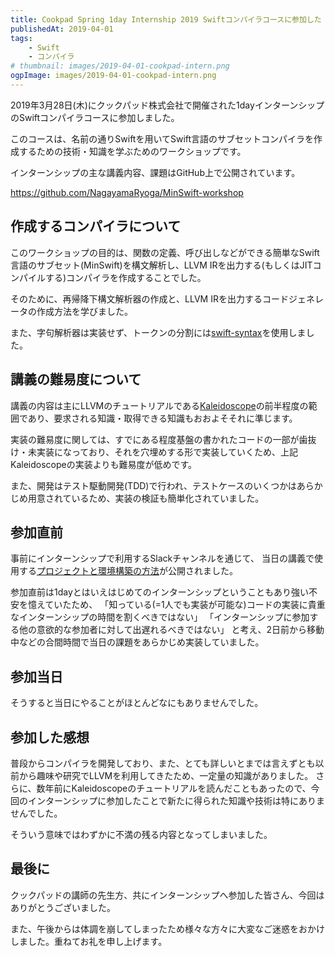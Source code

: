 ```yaml
---
title: Cookpad Spring 1day Internship 2019 Swiftコンパイラコースに参加した
publishedAt: 2019-04-01
tags:
    - Swift
    - コンパイラ
# thumbnail: images/2019-04-01-cookpad-intern.png
ogpImage: images/2019-04-01-cookpad-intern.png
---
```


2019年3月28日(木)にクックパッド株式会社で開催された1dayインターンシップのSwiftコンパイラコースに参加しました。

このコースは、名前の通りSwiftを用いてSwift言語のサブセットコンパイラを作成するための技術・知識を学ぶためのワークショップです。

インターンシップの主な講義内容、課題はGitHub上で公開されています。

https://github.com/NagayamaRyoga/MinSwift-workshop

## 作成するコンパイラについて

このワークショップの目的は、関数の定義、呼び出しなどができる簡単なSwift言語のサブセット(MinSwift)を構文解析し、LLVM IRを出力する(もしくはJITコンパイルする)コンパイラを作成することでした。

そのために、再帰降下構文解析器の作成と、LLVM IRを出力するコードジェネレータの作成方法を学びました。

また、字句解析器は実装せず、トークンの分割には[swift-syntax](https://github.com/apple/swift-syntax)を使用しました。

## 講義の難易度について

講義の内容は主にLLVMのチュートリアルである[Kaleidoscope](https://llvm.org/docs/tutorial/)の前半程度の範囲であり、要求される知識・取得できる知識もおおよそそれに準じます。

実装の難易度に関しては、すでにある程度基盤の書かれたコードの一部が歯抜け・未実装になっており、それを穴埋めする形で実装していくため、上記Kaleidoscopeの実装よりも難易度が低めです。

また、開発はテスト駆動開発(TDD)で行われ、テストケースのいくつかはあらかじめ用意されているため、実装の検証も簡単化されていました。

## 参加直前

事前にインターンシップで利用するSlackチャンネルを通じて、
当日の講義で使用する[プロジェクトと環境構築の方法](https://github.com/giginet/MinSwift-workshop)が公開されました。

参加直前は1dayとはいえはじめてのインターンシップということもあり強い不安を憶えていたため、
「知っている(=1人でも実装が可能な)コードの実装に貴重なインターンシップの時間を割くべきではない」
「インターンシップに参加する他の意欲的な参加者に対して出遅れるべきではない」
と考え、2日前から移動中などの合間時間で当日の課題をあらかじめ実装していました。

## 参加当日

そうすると当日にやることがほとんどなにもありませんでした。

## 参加した感想

普段からコンパイラを開発しており、また、とても詳しいとまでは言えずとも以前から趣味や研究でLLVMを利用してきたため、一定量の知識がありました。
さらに、数年前にKaleidoscopeのチュートリアルを読んだこともあったので、今回のインターンシップに参加したことで新たに得られた知識や技術は特にありませんでした。

そういう意味ではわずかに不満の残る内容となってしまいました。

## 最後に

クックパッドの講師の先生方、共にインターンシップへ参加した皆さん、今回はありがとうございました。

また、午後からは体調を崩してしまったため様々な方々に大変なご迷惑をおかけしました。重ねてお礼を申し上げます。
